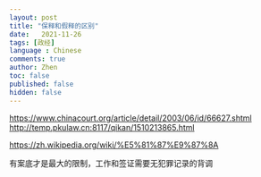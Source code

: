 ```yaml
---
layout: post
title: "保释和假释的区别"
date:   2021-11-26
tags: [政经]
language : Chinese
comments: true
author: Zhen
toc: false
published: false
hidden: false
---
```


https://www.chinacourt.org/article/detail/2003/06/id/66627.shtml
http://temp.pkulaw.cn:8117/qikan/1510213865.html

https://zh.wikipedia.org/wiki/%E5%81%87%E9%87%8A


有案底才是最大的限制，工作和签证需要无犯罪记录的背调
<!--stackedit_data:
eyJoaXN0b3J5IjpbLTEwNzExNjYxOTddfQ==
-->